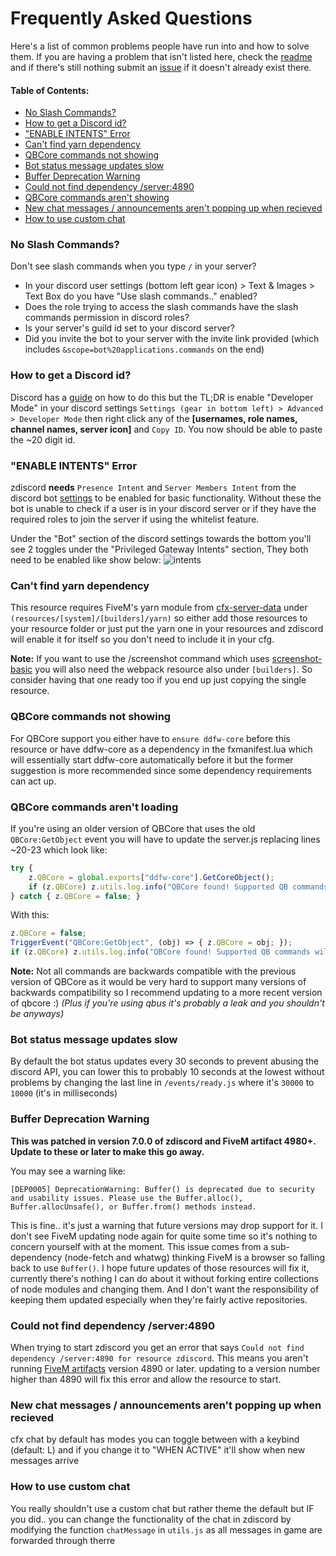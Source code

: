 # Frequently Asked Questions

Here's a list of common problems people have run into and how to solve them. If you are having a problem that isn't listed here, check the [readme](https://github.com/zfbx/zdiscord/blob/djs/readme.md) and if there's still nothing submit an [issue](https://github.com/zfbx/zdiscord/issues) if it doesn't already exist there.

#### Table of Contents:

- [No Slash Commands?](#no-slash-commands)
- [How to get a Discord id?](#how-to-get-a-discord-id)
- ["ENABLE INTENTS" Error](#enable-intents-error)
- [Can't find yarn dependency](#cant-find-yarn-dependency)
- [QBCore commands not showing](#qbcore-commands-not-showing)
- [Bot status message updates slow](#bot-status-message-updates-slow)
- [Buffer Deprecation Warning](#buffer-deprecation-warning)
- [Could not find dependency /server:4890](#could-not-find-dependency-server4890)
- [QBCore commands aren't showing](#qbcore-commands-not-showing)
- [New chat messages / announcements aren't popping up when recieved](#new-chat-messages--announcements-arent-popping-up-when-recieved)
- [How to use custom chat](#how-to-use-custom-chat)


### No Slash Commands?

Don't see slash commands when you type `/` in your server?

- In your discord user settings (bottom left gear icon) > Text & Images > Text Box do you have "Use slash commands.." enabled?
- Does the role trying to access the slash commands have the slash commands permission in discord roles?
- Is your server's guild id set to your discord server?
- Did you invite the bot to your server with the invite link provided (which includes `&scope=bot%20applications.commands` on the end)



### How to get a Discord id?

Discord has a [guide](https://support.discord.com/hc/en-us/articles/206346498-Where-can-I-find-my-User-Server-Message-ID-) on how to do this but the TL;DR is enable "Developer Mode" in your discord settings `Settings (gear in bottom left) > Advanced > Developer Mode` then right click any of the **[usernames, role names, channel names, server icon]** and `Copy ID`. You now should be able to paste the ~20 digit id.


### "ENABLE INTENTS" Error

zdiscord **needs** `Presence Intent` and `Server Members Intent` from the discord bot [settings](https://discord.com/developers/applications) to be enabled for basic functionality. Without these the bot is unable to check if a user is in your discord server or if they have the required roles to join the server if using the whitelist feature.

Under the "Bot" section of the discord settings towards the bottom you'll see 2 toggles under the "Privileged Gateway Intents" section, They both need to be enabled like show below:
![intents](/zdiscord/images/intents.png)


### Can't find yarn dependency

This resource requires FiveM's yarn module from [cfx-server-data](https://github.com/citizenfx/cfx-server-data) under `(resources/[system]/[builders]/yarn)` so either add those resources to your resource folder or just put the yarn one in your resources and zdiscord will enable it for itself so you don't need to include it in your cfg.

**Note:** If you want to use the /screenshot command which uses [screenshot-basic](https://github.com/citizenfx/screenshot-basic) you will also need the webpack resource also under `[builders]`. So consider having that one ready too if you end up just copying the single resource.


### QBCore commands not showing

For QBCore support you either have to `ensure ddfw-core` before this resource or have ddfw-core as a dependency in the fxmanifest.lua which will essentially start ddfw-core automatically before it but the former suggestion is more recommended since some dependency requirements can act up.

### QBCore commands aren't loading

If you're using an older version of QBCore that uses the old `QBCore:GetObject` event you will have to update the server.js replacing lines ~20-23 which look like:
```js
try {
    z.QBCore = global.exports["ddfw-core"].GetCoreObject();
    if (z.QBCore) z.utils.log.info("QBCore found! Supported QB commands will be loaded.");
} catch { z.QBCore = false; }
```
With this:
```js
z.QBCore = false;
TriggerEvent("QBCore:GetObject", (obj) => { z.QBCore = obj; });
if (z.QBCore) z.utils.log.info("QBCore found! Supported QB commands will be loaded.");
```

**Note:** Not all commands are backwards compatible with the previous version of QBCore as it would be very hard to support many versions of backwards compatibility so I recommend updating to a more recent version of qbcore :) *(Plus if you're using qbus it's probably a leak and you shouldn't be anyways)*


### Bot status message updates slow

By default the bot status updates every 30 seconds to prevent abusing the discord API, you can lower this to probably 10 seconds at the lowest without problems by changing the last line in `/events/ready.js` where it's `30000` to `10000` (it's in milliseconds)


### Buffer Deprecation Warning

**This was patched in version 7.0.0 of zdiscord and FiveM artifact 4980+. Update to these or later to make this go away.**

You may see a warning like:
```
[DEP0005] DeprecationWarning: Buffer() is deprecated due to security and usability issues. Please use the Buffer.alloc(), Buffer.allocUnsafe(), or Buffer.from() methods instead.
```

This is fine.. it's just a warning that future versions may drop support for it. I don't see FiveM updating node again for quite some time so it's nothing to concern yourself with at the moment. This issue comes from a sub-dependency (node-fetch and whatwg) thinking FiveM is a browser so falling back to use `Buffer()`. I hope future updates of those resources will fix it, currently there's nothing I can do about it without forking entire collections of node modules and changing them. And I don't want the responsibility of keeping them updated especially when they're fairly active repositories.


### Could not find dependency /server:4890

When trying to start zdiscord you get an error that says `Could not find dependency /server:4890 for resource zdiscord`. This means you aren't running [FiveM artifacts](https://runtime.fivem.net/artifacts/fivem/build_server_windows/master/) version 4890 or later. updating to a version number higher than 4890 will fix this error and allow the resource to start.


### New chat messages / announcements aren't popping up when recieved

cfx chat by default has modes you can toggle between with a keybind (default: L) and if you change it to "WHEN ACTIVE" it'll show when new messages arrive

### How to use custom chat

You really shouldn't use a custom chat but rather theme the default but IF you did.. you can change the functionality of the chat in zdiscord by modifying the function `chatMessage` in `utils.js` as all messages in game are forwarded through therre
